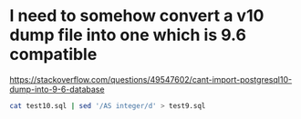 # I need to somehow convert a v10 dump file into one which is 9.6 compatible
https://stackoverflow.com/questions/49547602/cant-import-postgresql10-dump-into-9-6-database

```sh
cat test10.sql | sed '/AS integer/d' > test9.sql
```
